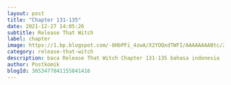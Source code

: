 ```yaml
---
layout: post 
title: "Chapter 131-135"
date: 2021-12-27 14:05:26
subtitle: Release That Witch
label: chapter
image: https://1.bp.blogspot.com/-8HbPFi_4zwA/X2YOQxdTWFI/AAAAAAAABtc/ZjC0JIX7L0U2HaOAmowwAI8VFU6UIeuVwCLcBGAsYHQ/s72-c/rtw-794747-eGILJ7Is.jpg
category: release-that-witch
description: baca Release That Witch Chapter 131-135 bahasa indonesia 
author: Postkomik
blogId: 3653477841155841416
---
```

